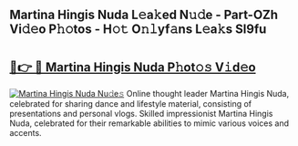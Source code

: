 ## Martina Hingis Nuda L𝚎a𝚔ed N𝚞𝚍e - Part-OZh Vi𝚍𝚎o P𝚑𝚘tos - H𝚘𝚝 O𝚗𝚕yf𝚊ns L𝚎a𝚔s Sl9fu

# <h2><a href="http://kf8b36e.oniu.top/?m=Martina+Hingis+Nuda">🔗👉 🔴 Martina Hingis Nuda P𝚑ot𝚘𝚜 V𝚒d𝚎o</a></h2>

[![Martina Hingis Nuda Nu𝚍e𝚜](https://i.imgur.com/0qMVB7G.gif)](http://kf8b36e.oniu.top/?m=Martina+Hingis+Nuda)
Online thought leader Martina Hingis Nuda, celebrated for sharing dance and lifestyle material, consisting of presentations and personal vlogs. Skilled impressionist Martina Hingis Nuda, celebrated for their remarkable abilities to mimic various voices and accents.  
